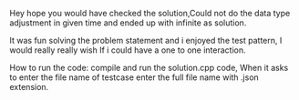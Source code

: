 Hey hope you would have checked the solution,Could not do the data type adjustment in given time and ended up with infinite as solution.

It was fun solving the problem statement and i enjoyed the test pattern, I would really really wish If i could have a one to one interaction.

How to run the code:
compile and run the solution.cpp code,
When it asks to enter the file name of testcase enter the full file name with .json extension.
